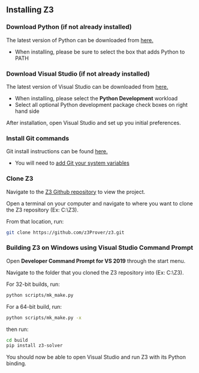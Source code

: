 ## Installing Z3

### Download Python (if not already installed)

The latest version of Python can be downloaded from [here.](https://python.org)

* When installing, please be sure to select the box that adds Python to PATH

### Download Visual Studio (if not already installed)

The latest version of Visual Studio can be downloaded from [here.](https://visualstudio.microsoft.com/downloads/?utm_medium=microsoft&utm_source=docs.microsoft.com&utm_campaign=inline+link&utm_content=download+vs2019)

* When installing, please select the **Python Development** workload
* Select all optional Python development package check boxes on right hand side

After installation, open Visual Studio and set up you initial preferences.

### Install Git commands

Git install instructions can be found [here.](https://git-scm.com/book/en/v2/Getting-Started-Installing-Git)

* You will need to [add Git your system variables](https://stackoverflow.com/questions/4492979/git-is-not-recognized-as-an-internal-or-external-command)

### Clone Z3

Navigate to the [Z3 Github repository](https://github.com/Z3Prover/z3) to view the project.

Open a terminal on your computer and navigate to where you want to clone the Z3 repository (Ex: C:\Z3).

From that location, run:

```bash
git clone https://github.com/z3Prover/z3.git
```

### Building Z3 on Windows using Visual Studio Command Prompt

Open **Developer Command Prompt for VS 2019** through the start menu.

Navigate to the folder that you cloned the Z3 repository into (Ex: C:\Z3).

For 32-bit builds, run:

```bash
python scripts/mk_make.py
```

For a 64-bit build, run:

```bash
python scripts/mk_make.py -x
```

then run:

```bash
cd build
pip install z3-solver
```



You should now be able to open Visual Studio and run Z3 with its Python binding.

